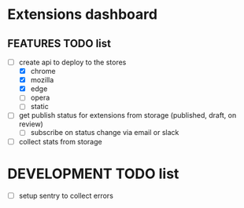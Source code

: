# Extensions dashboard

## FEATURES TODO list
- [ ] create api to deploy to the stores
  - [x] chrome
  - [x] mozilla
  - [x] edge
  - [ ] opera
  - [ ] static
- [ ] get publish status for extensions from storage (published, draft, on review)
  - [ ] subscribe on status change via email or slack 
- [ ] collect stats from storage

# DEVELOPMENT TODO list
- [ ] setup sentry to collect errors